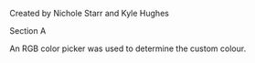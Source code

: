 Created by Nichole Starr and Kyle Hughes

Section A

An RGB color picker was used to determine the custom colour.
